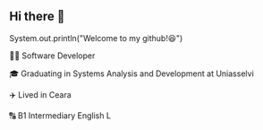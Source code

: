 ## Hi there 👋


System.out.println("Welcome to my github!😆")

👨‍💻 Software Developer

🎓 Graduating in Systems Analysis and Development at Uniasselvi

✈️ Lived in Ceara

🔠 B1 Intermediary English L
